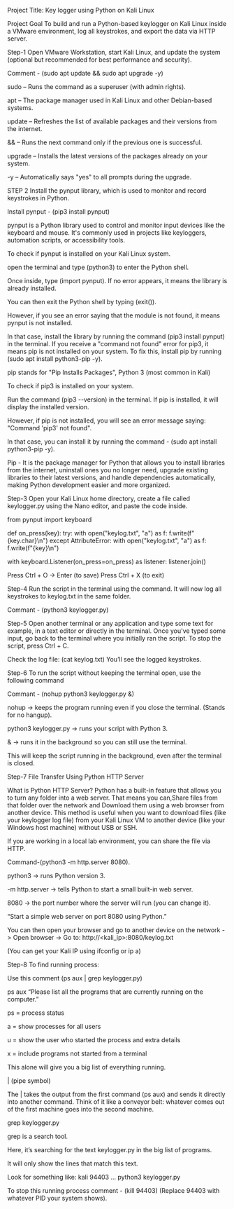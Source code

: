 Project Title: Key logger using Python on Kali Linux

Project Goal
To build and run a Python-based keylogger on Kali Linux inside a VMware environment, log all keystrokes, and export the data via HTTP server.


Step-1 Open VMware Workstation, start Kali Linux, and update the system (optional but recommended for best performance and security).

Comment - (sudo apt update && sudo apt upgrade -y)

sudo – Runs the command as a superuser (with admin rights).

apt – The package manager used in Kali Linux and other Debian-based systems.

update – Refreshes the list of available packages and their versions from the internet.

&& – Runs the next command only if the previous one is successful.

upgrade – Installs the latest versions of the packages already on your system.

-y – Automatically says "yes" to all prompts during the upgrade.


STEP 2 Install the pynput library, which is used to monitor and record keystrokes in Python.

Install pynput - (pip3 install pynput)

pynput is a Python library used to control and monitor input devices like the keyboard and mouse. It's commonly used in projects like keyloggers, automation scripts, or accessibility tools.

To check if pynput is installed on your Kali Linux system.

open the terminal and type (python3) to enter the Python shell. 

Once inside, type (import pynput). If no error appears, it means the library is already installed.

You can then exit the Python shell by typing (exit()).

However, if you see an error saying that the module is not found, it means pynput is not installed. 

In that case, install the library by running the command (pip3 install pynput) in the terminal. 
If you receive a "command not found" error for pip3, it means pip is not installed on your system. 
To fix this, install pip by running (sudo apt install python3-pip -y).

pip stands for "Pip Installs Packages",  Python 3 (most common in Kali)

To check if pip3 is installed on your system.

Run the command (pip3 --version) in the terminal. If pip is installed, it will display the installed version.

However, if pip is not installed, you will see an error message saying: "Command 'pip3' not found".

In that case, you can install it by running the command - (sudo apt install python3-pip -y).

Pip - It is the package manager for Python that allows you to install libraries from the internet, uninstall ones you no longer need, upgrade existing libraries to their latest versions, and handle dependencies automatically, making Python development easier and more organized.

Step-3 Open your Kali Linux home directory, create a file called keylogger.py using the Nano editor, and paste the code inside.

from pynput import keyboard

def on_press(key):
    try:
        with open("keylog.txt", "a") as f:
            f.write(f"{key.char}\n")
    except AttributeError:
        with open("keylog.txt", "a") as f:
            f.write(f"{key}\n")

with keyboard.Listener(on_press=on_press) as listener:
    listener.join()

Press Ctrl + O → Enter (to save)
Press Ctrl + X (to exit)

Step-4 Run the script in the terminal using the command. It will now log all keystrokes to keylog.txt in the same folder.

Commant - (python3 keylogger.py)

Step-5 Open another terminal or any application and type some text for example, in a text editor or directly in the terminal. Once you've typed some input, go back to the terminal where you initially ran the script. To stop the script, press Ctrl + C.

Check the log file: (cat keylog.txt) You’ll see the logged keystrokes.

Step-6 To run the script without keeping the terminal open, use the following command

Commant - (nohup python3 keylogger.py &)

nohup → keeps the program running even if you close the terminal. (Stands for no hangup).

python3 keylogger.py → runs your script with Python 3.

& → runs it in the background so you can still use the terminal.

This will keep the script running in the background, even after the terminal is closed.

Step-7 File Transfer Using Python HTTP Server

What is Python HTTP Server?
Python has a built-in feature that allows you to turn any folder into a web server. That means you can,Share files from that folder over the network and Download them using a web browser from another device. This method is useful when you want to download files (like your keylogger log file) from your Kali Linux VM to another device (like your Windows host machine) without USB or SSH.

If you are working in a local lab environment, you can share the file via HTTP.

Command-(python3 -m http.server 8080). 

python3 → runs Python version 3.

-m http.server → tells Python to start a small built-in web server.

8080 → the port number where the server will run (you can change it).

“Start a simple web server on port 8080 using Python.”

You can then open your browser and go to another device on the network -> Open browser -> Go to: http://<kali_ip>:8080/keylog.txt

(You can get your Kali IP using ifconfig or ip a)

Step-8 To find running process:

Use this comment (ps aux | grep keylogger.py)

ps aux “Please list all the programs that are currently running on the computer.”

ps = process status

a = show processes for all users

u = show the user who started the process and extra details

x = include programs not started from a terminal

This alone will give you a big list of everything running.

| (pipe symbol)

The | takes the output from the first command (ps aux) and sends it directly into another command.
Think of it like a conveyor belt: whatever comes out of the first machine goes into the second machine.

grep keylogger.py

grep is a search tool.

Here, it’s searching for the text keylogger.py in the big list of programs.

It will only show the lines that match this text.

Look for something like: kali     94403  ... python3 keylogger.py

To stop this running process comment - (kill 94403) (Replace 94403 with whatever PID your system shows).
